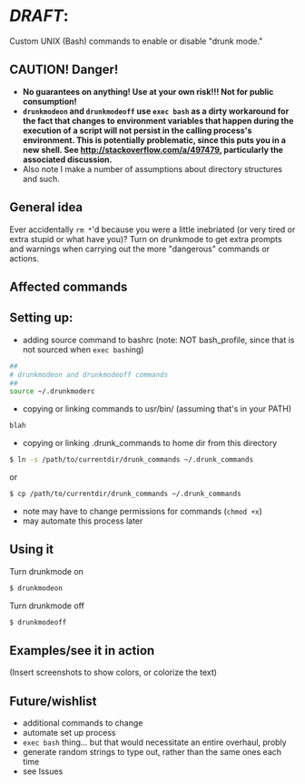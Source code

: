 # *DRAFT*:
Custom UNIX (Bash) commands to enable or disable "drunk mode."

## CAUTION! Danger!
* **No guarantees on anything! Use at your own risk!!! Not for public
consumption!**
* **`drunkmodeon` and `drunkmodeoff` use `exec bash` as a dirty
workaround for the fact that changes to environment variables that happen
during the execution of a script will not persist in the calling process's
environment. This is potentially problematic, since this puts you in a new
shell. See http://stackoverflow.com/a/497479, particularly the associated
discussion.**
* Also note I make a number of assumptions about directory structures and such.

## General idea
Ever accidentally `rm *`'d because you were a little inebriated (or very tired or extra stupid or what have you)?  Turn on
drunkmode to get extra prompts and warnings when carrying out the more
"dangerous" commands or actions.

## Affected commands

## Setting up:
* adding source command to bashrc (note: NOT bash_profile, since that is not
sourced when `exec bash`ing)
``` bash
##
# drunkmodeon and drunkmodeoff commands
##
source ~/.drunkmoderc
```

* copying or linking commands to usr/bin/ (assuming that's in your PATH)
``` bash
blah
```
* copying or linking .drunk_commands to home dir from this directory
``` bash
$ ln -s /path/to/currentdir/drunk_commands ~/.drunk_commands
```
or
``` bash
$ cp /path/to/currentdir/drunk_commands ~/.drunk_commands
```

* note may have to change permissions for commands (`chmod +x`)
* may automate this process later

## Using it
Turn drunkmode on
``` bash
$ drunkmodeon
```
Turn drunkmode off
``` bash
$ drunkmodeoff
```

## Examples/see it in action
(Insert screenshots to show colors, or colorize the text)

<!--
## How it works
how works/env variable, bashrc, etc, or maybe the WARNING at the top is
sufficient-->

## Future/wishlist
* additional commands to change
* automate set up process
* `exec bash` thing... but that would necessitate an entire overhaul, probly
* generate random strings to type out, rather than the same ones each time
* see Issues
